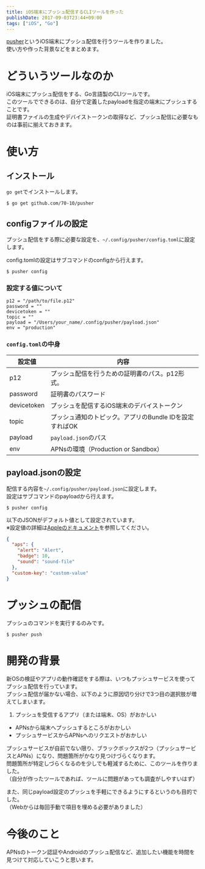 ```yaml
---
title: iOS端末にプッシュ配信するCLIツールを作った
publishDate: 2017-09-03T23:44+09:00
tags: ["iOS", "Go"]
---
```


[pusher](https://github.com/70-10/pusher)というiOS端末にプッシュ配信を行うツールを作りました。  
使い方や作った背景などをまとめます。

# どういうツールなのか

iOS端末にプッシュ配信をする、Go言語製のCLIツールです。  
このツールでできるのは、自分で定義したpayloadを指定の端末にプッシュすることです。  
証明書ファイルの生成やデバイストークンの取得など、プッシュ配信に必要なものは事前に揃えておきます。


# 使い方

## インストール

`go get`でインストールします。

```
$ go get github.com/70-10/pusher
```

## configファイルの設定

プッシュ配信をする際に必要な設定を、`~/.config/pusher/config.toml`に設定します。

config.tomlの設定はサブコマンドのconfigから行えます。


```
$ pusher config
```

### 設定する値について

```
p12 = "/path/to/file.p12"
password = ""
devicetoken = ""
topic = ""
payload = "/Users/your_name/.config/pusher/payload.json"
env = "production"
```

### `config.toml`の中身

| 設定値      | 内容                                                    |
| ----------- | ------------------------------------------------------- |
| p12         | プッシュ配信を行うための証明書のパス。p12形式。         |
| password    | 証明書のパスワード                                      |
| devicetoken | プッシュを配信するiOS端末のデバイストークン             |
| topic       | プッシュ通知のトピック。アプリのBundle IDを設定すればOK |
| payload     | `payload.json`のパス                                    |
| env         | APNsの環境（Production or Sandbox）                     |

## payload.jsonの設定

配信する内容を`~/.config/pusher/payload.json`に設定します。  
設定はサブコマンドのpayloadから行えます。

```
$ pusher config
```

以下のJSONがデフォルト値として設定されています。  
※設定値の詳細は[Appleのドキュメント](https://developer.apple.com/jp/documentation/NetworkingInternet/Conceptual/RemoteNotificationsPG/Chapters/APNsProviderAPI.html)を参照してください。

```json
{
  "aps": {
    "alert": "Alert",
    "badge": 10,
    "sound": "sound-file"
  },
  "custom-key": "custom-value"
}
```

# プッシュの配信

プッシュのコマンドを実行するのみです。

```
$ pusher push
```

# 開発の背景

新OSの検証やアプリの動作確認をする際は、いつもプッシュサービスを使ってプッシュ配信を行っています。  
プッシュ配信が届かない場合、以下のように原因切り分けで3つ目の選択肢が増えてしまいます。

1. プッシュを受信するアプリ（または端末、OS）がおかしい
- APNsから端末へプッシュするところがおかしい
- プッシュサービスからAPNsへのリクエストがおかしい

プッシュサービスが自前でない限り、ブラックボックスが2つ（プッシュサービスとAPNs）になり、問題箇所がかなり見つけづらくなります。  
問題箇所が特定しづらくなるのを少しでも軽減するために、このツールを作りました。  
（自分が作ったツールであれば、ツールに問題があっても調査がしやすいはず）

また、同じpayload設定のプッシュを手軽にできるようにするというのも目的でした。  
（Webからは毎回手動で項目を埋める必要がありました）

# 今後のこと

APNsのトークン認証やAndroidのプッシュ配信など、追加したい機能を時間を見つけて対応していこうと思います。
